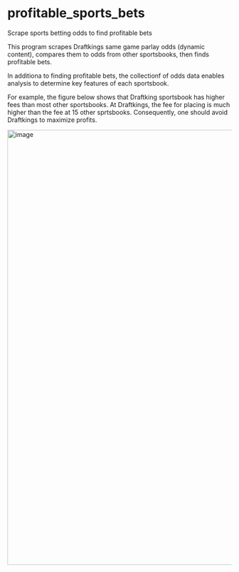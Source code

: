# profitable_sports_bets
Scrape sports betting odds to find profitable bets

This program scrapes Draftkings same game parlay odds (dynamic content), compares them to odds from other sportsbooks, then finds profitable bets.

In additiona to finding profitable bets, the collectionf of odds data enables analysis to determine key features of each sportsbook.

For example, the figure below shows that Draftking sportsbook has higher fees than most other sportsbooks. At Draftkings, the fee for placing is much higher than the fee at 15 other sprtsbooks. Consequently, one should avoid Draftkings to maximize profits.

<img width="976" alt="image" src="https://github.com/user-attachments/assets/4e76ae89-9805-4082-8aca-4e94569ac184" />

